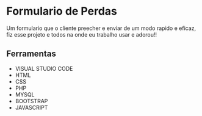 # Formulario de Perdas

Um formulario que o cliente preecher e enviar de um modo rapido e eficaz, fiz esse projeto e todos na onde eu trabalho usar e adorou!!



## Ferramentas

- VISUAL STUDIO CODE
- HTML
- CSS
- PHP
- MYSQL
- BOOTSTRAP
- JAVASCRIPT

